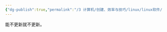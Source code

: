 ```yaml
---
{"dg-publish":true,"permalink":"/3 计算机/创建、效率与技巧/linux/linux软件/软件的更新策略/","title":"软件的更新策略"}
---
```


能不更新就不更新。